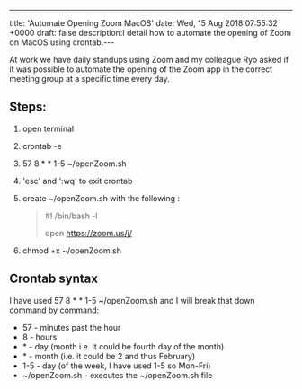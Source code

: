 ---
title: 'Automate Opening Zoom MacOS'
date: Wed, 15 Aug 2018 07:55:32 +0000
draft: false
description:I detail how to automate the opening of Zoom on MacOS using crontab.---

At work we have daily standups using Zoom and my colleague Ryo asked if it was possible to automate the opening of the Zoom app in the correct meeting group at a specific time every day. 

Steps:
------

1.  open terminal
2.  crontab -e
3.  57 8 \* \* 1-5 ~/openZoom.sh  
    
4.  'esc' and ':wq' to exit crontab
5.  create ~/openZoom.sh with the following :  
    
    > #! /bin/bash -l
    > 
    > open https://zoom.us/j/<meeting-id>
    
6.  chmod +x ~/openZoom.sh

Crontab syntax
--------------

I have used 57 8 \* \* 1-5 ~/openZoom.sh and I will break that down command by command: 

*   57 - minutes past the hour
*   8 - hours 
*   \* - day (month i.e. it could be fourth day of the month)
*   \* - month (i.e. it could be 2 and thus February)
*   1-5 - day (of the week, I have used 1-5 so Mon-Fri)
*   ~/openZoom.sh - executes the ~/openZoom.sh file